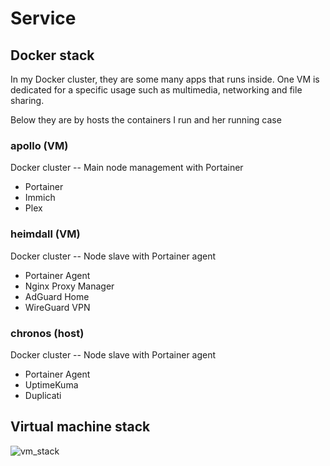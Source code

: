 # Service

## Docker stack
In my Docker cluster, they are some many apps that runs inside. One VM is dedicated for a specific usage such as multimedia, networking and file sharing.

Below they are by hosts the containers I run and her running case

### apollo (VM)
Docker cluster -- Main node management with Portainer
- Portainer
- Immich
- Plex

### heimdall (VM)
Docker cluster -- Node slave with Portainer agent
- Portainer Agent
- Nginx Proxy Manager
- AdGuard Home
- WireGuard VPN

### chronos (host)
Docker cluster -- Node slave with Portainer agent
 - Portainer Agent
 - UptimeKuma
 - Duplicati

## Virtual machine stack
![vm_stack]()

